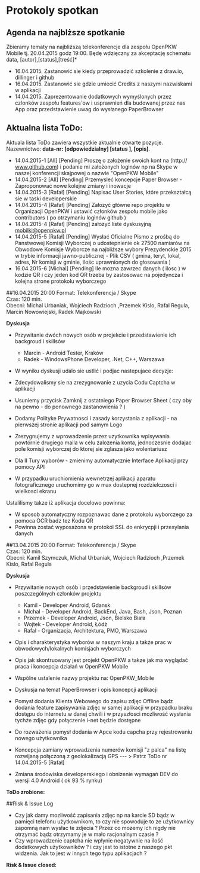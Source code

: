 # Protokoly spotkan

## Agenda na najblższe spotkanie 
Zbieramy tematy na najbliższą telekonferencje dla zespołu OpenPKW Mobile tj. 20.04.2015 godz 19:00. Będę wdzięczny za akceptację schematu data, [autor],[status],[treść]* 

* 16.04.2015. Zastanowić sie kiedy przeprowadzić szkolenie z draw.io, dillinger i github 
* 16.04.2015. Zastanowić sie gdzie umiecić Credits z naszymi nazwiskami w aplikacji
* 14.04.2015. Zaprezentowanie dodatkowych wymyślonych przez czlonków zespołu features`ow i usprawnień dla budowanej przez nas App oraz przedstawienie uwag do wysłanego PaperBrowser



## Aktualna lista ToDo: 
Aktuala lista ToDo zawiera wszystkie aktualnie otwarte pozycje. Nazewnictwo: **data-nr: [odpowiedzialny] [status ], [opis]**. 

* 14.04.2015-1 [All] [Pending] Proszę o założenie swoich kont na (http:// www.github.com) i podanie mi założonych loginów np na Skype w naszej konferencji skajpowej o nazwie "OpenPKW Mobile"
* 14.04.2015-2 [All] [Pending] Przemysleć koncepcje Paper Browser - Zaproponować nowe kolejne zmiany i inowacje
* 14.04.2015-3 [Rafał] [Pending] Napisac User Stories, które przekształcą sie w taski developerskie
* 14.04.2015-4 [Rafał] [Pending] Załozyć główne repo projektu w Organizacji OpenPKW i ustawić członków zespołu mobile jako contributors ( po otrzymaniu loginów github )
* 14.04.2015-4 [Rafał] [Pending] załozyć liste dyskusyjną mobilki@openpkw.pl
* 14.04.2015-5 [Rafał] [Pending] Wysłać Oficialne Pismo z prośbą do Panstwowej Komisji Wyborczej o udostepnienie ok 27500 namiarów na Obwodowe Komisje Wyborcze na najbliższe wybory Prezydenckie 2015 w trybie informacji jawno-publicznej - Plik CSV ( gmina, teryt, lokal, adres, Nr komisji w gminie, ilośc uprawnionych do głosowania )
* 16.04.2015-6 [Michal] [Pending] Ile mozna zawrzec danych ( ilosc ) w kodzie QR i czy jeden kod QR trzeba by zastosowac na pojedyncza i kolejna strone protokolu wyborczego 



##16.04.2015 20:00
Format: Telekonferencja / Skype  
Czas: 120 min.  
Obecni: Michal Urbaniak, Wojciech Radzioch ,Przemek Kislo, Rafal Regula, Marcin Nowowiejski, Radek Majkowski

**Dyskusja**
* Przywitanie  dwóch nowych osób w projekcie i przedstawienie ich backgroud i skillsów 

  *  Marcin -   Android Tester, Kraków
  *  Radek  - WindowsPhone Developer, .Net, C++,  Warszawa

* W wyniku dyskusji udalo sie ustlić i podjac nastepujace decyzje:

 *  Zdecydowalismy sie na zrezygnowanie z uzycia Codu Captcha w aplikacji 
 *  Usuniemy przycisk Zamknij z ostatniego Paper Browser Sheet ( czy oby na pewno  - do ponownego zastanowienia ? ) 
 *  Dodamy Polityke Prywatnosci i zasady korzystania z aplikacji - na pierwszej stronie aplikacji pod samym Logo
 *  Zrezygnujemy z wprowadzenie przez uzytkownika wpisywania powtórnie drugiego maila w celu zalozenia konta, jednoczesnie dodajac pole komisji wyborczej do ktorej sie zglasza jako wolentariusz 
 *  Dla II Tury wyborów - zmienimy automatycznie Interface Aplikacji przy pomocy API
 *  W przypadku uruchiomienia wewnetrzej aplikacji aparatu fotograficznego uruchomimy go w max dostepnej rozdzielczosci i wielkosci ekranu
 
Ustalilismy takze iż aplikacja docelowo powinna:
 *  W sposob automatyczny rozpoznawac dane z protokolu wyborczego za pomoca OCR badz tez Kodu QR 
 *  Powinna zostać wyposażona w protokól SSL do enkrycpji i przesylania danych
 
 




##13.04.2015 20:00
Format: Telekonferencja / Skype  
Czas: 120 min.  
Obecni: Kamil Szymczuk, Michal Urbaniak, Wojciech Radzioch ,Przemek Kislo, Rafal Regula 

**Dyskusja**
* Przywitanie nowych osób i przedstawienie backgroud i skillsów poszczególnych członków projektu
  *  Kamil -  Developer Android, Gdansk
  *  Michal -  Developer Android, BackEnd, Java, Bash, Json, Poznan
  *  Przemek -  Developer Android, Json, Bielsko Biała  
  *  Wojtek - Developer Android, Łódż
  *  Rafal - Organizacja, Architektura, PMO, Warszawa
  
* Opis i charakterystyka wyborów w naszym kraju a także prac w obwodowych/lokalnych komisjach wyborczych

* Opis jak skontruowany jest projekt OpenPKW a takze jak ma wyglądać praca i koncepcja działań w OpenPKW Mobile
 *  Wspólne ustalenie nazwy projektu na: OpenPKW_Mobile 
 *  Dyskusja na temat PaperBrowser i opis koncepcji aplikacji 
 * Pomysł dodania Klienta Webowego do zapisu zdjęc Offline bądz dodania feature zapisywania zdjęc w samej aplikacji w przypadku braku dostępu do internetu w danej chwili i w przyszłosci mozliwość wysłania tychże zdjęc gdy połączenie i-net będzie dostępne
 * Do rozważenia pomysł dodania w Apce kodu capcha przy rejestrowaniu nowego użytkownika 
 * Koncepcja zamiany wprowadzenia numerów komisji "z palca" na listę rozwijaną połączoną z geolokalizacją GPS --- > Patrz ToDo nr
14.04.2015-5 [Rafał]
 * Zmiana środowiska developerskiego i obnizenie wymagań DEV do wersji 4.0 Android ( ok 93 % rynku)
 

**ToDo zrobione:** 


 

##Risk & Issue Log

* Czy jak damy mozliwość zapisania zdjęc np na karcie SD bądz w pamięci telefonu użytkownikom, to czy nie spowoduje to ze użytkownicy zapomną nam wysłac te zdjecia ? Przez co mozemy ich nigdy nie otrzymać bądz otrzymamy je w mało racjonalnym czasie ?
* Czy wprowadzenie captcha nie wpłynie negatywnie na ilość dodatkowych użytkowników ? i czy jest to istotne z naszego pkt widzenia. Jak to jest w innych tego typu aplikacjach ?


**Risk & Issue closed:** 

 














